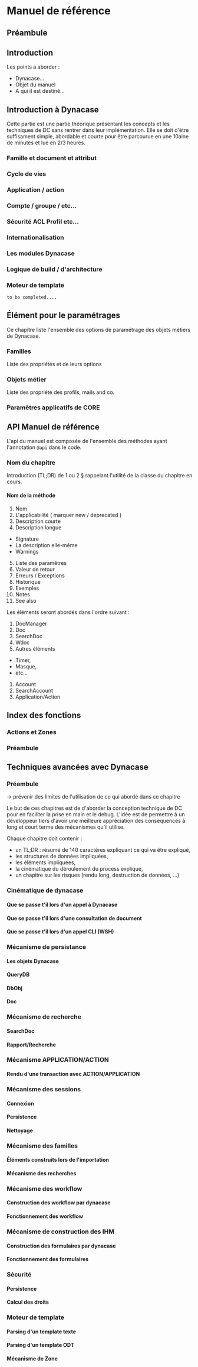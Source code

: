 # Manuel de référence

## Préambule

## Introduction

Les points a aborder :

* Dynacase...
* Objet du manuel
* A qui il est destiné...

## Introduction à Dynacase

Cette partie est une partie théorique présentant les concepts et les techniques de DC sans rentrer dans leur implémentation. Elle se doit d'être suffisament simple, abordable et courte pour être parcourue en une 10aine de minutes et lue en 2/3 heures.

### Famille et document et attribut
### Cycle de vies
### Application / action
### Compte / groupe / etc...
### Sécurité ACL Profil etc...
### Internationalisation
### Les modules Dynacase
### Logique de build / d'architecture
### Moteur de template

    to be completed....

## Élément pour le paramétrages

Ce chapitre liste l'ensemble des options de paramétrage des objets métiers de Dynacase.

### Familles

Liste des propriétés et de leurs options

### Objets métier

Liste des propriété des profils, mails and co.

### Paramètres applicatifs de CORE

## API Manuel de référence

L'api du manuel est composée de l'ensemble des méthodes ayant l'annotation `@api` dans le code.

### Nom du chapitre

Introduction (TL;DR) de 1 ou 2 § rappelant l'utilité de la classe du chapitre en cours.

#### Nom de la méthode

1. Nom
2. L'applicabilité ( marquer new / deprecated )
3. Description courte
4. Description longue
  * Signature
  * La description elle-même
  * Warnings
5. Liste des paramêtres
6. Valeur de retour
7. Erreurs / Exceptions
8. Historique
9. Exemples
10. Notes
11. See also

Les éléments seront abordés dans l'ordre suivant :

1. DocManager
1. Doc
1. SearchDoc
1. Wdoc
1. Autres éléments
  * Timer,
  * Masque,
  * etc...
1. Account
1. SearchAccount
1. Application/Action

## Index des fonctions


### Actions et Zones

### Préambule

## Techniques avancées avec Dynacase

### Préambule

 -> prévenir des limites de l'utilisation de ce qui abordé dans ce chapitre

Le but de ces chapitres est de d'aborder la conception technique de DC pour en faciliter la prise en main et le debug. L'idée est de permettre à un développeur tiers d'avoir une meilleure appréciation des conséquences à long et court terme des mécanismes qu'il utilise.

Chaque chapitre doit contenir :

* un TL;DR : résumé de 140 caractères expliquant ce qui va être expliqué,
* les structures de données impliquées,
* les éléments impliquées,
* la cinématique du déroulement du process expliqué,
* un chapitre sur les risques (rendu long, destruction de données, ...)

### Cinématique de dynacase
#### Que se passe t'il lors d'un appel à Dynacase
#### Que se passe t'il lors d'une consultation de document
#### Que se passe t'il lors d'un appel CLI (WSH)

### Mécanisme de persistance
#### Les objets Dynacase
#### QueryDB
#### DbObj
#### Doc

### Mécanisme de recherche
#### SearchDoc
#### Rapport/Recherche

### Mécanisme APPLICATION/ACTION
#### Rendu d'une transaction avec ACTION/APPLICATION

### Mécanisme des sessions
#### Connexion
#### Persistence
#### Nettoyage

### Mécanisme des familles
#### Éléments construits lors de l'importation
#### Mécanisme des recherches

### Mécanisme des workflow
#### Construction des workflow par dynacase
#### Fonctionnement des workflow

### Mécanisme de construction des IHM
#### Construction des formulaires par dynacase
#### Fonctionnement des formulaires

### Sécurité
#### Persistence
#### Calcul des droits

### Moteur de template
#### Parsing d'un template texte
#### Parsing d'un template ODT
#### Mécanisme de Zone